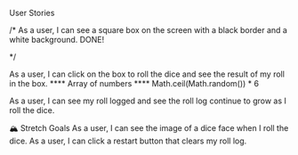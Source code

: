 User Stories

/*
As a user, I can see a square box on the screen with a black border and a white background. DONE!
<!-- <button className= "roller" ></button> -->
*/

As a user, I can click on the box to roll the dice and see the result of my roll in the box.
**** Array of numbers
**** Math.ceil(Math.random()) * 6

As a user, I can see my roll logged and see the roll log continue to grow as I roll the dice.

















🏔 Stretch Goals
As a user, I can see the image of a dice face when I roll the dice.
As a user, I can click a restart button that clears my roll log.